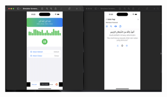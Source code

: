 ![Deskripsi Gambar](https://github.com/naufaladli0406/TugasP6_MobileProgramming/blob/main/1.png?raw=true)
